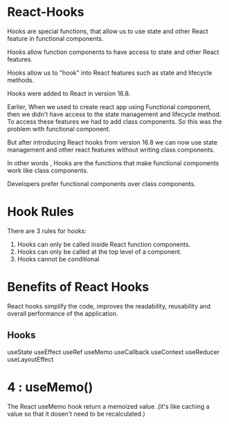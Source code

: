 # React-Hooks

Hooks are special functions, that allow us to use state and other React feature in functional components.

Hooks allow function components to have access to state and other React features. 

Hooks allow us to "hook" into React features such as state and lifecycle methods.

Hooks were added to React in version 16.8.

Earlier, When we used to create react app using Functional component, then we didn't have access to the
state management and lifecycle method.
To access these features we had to add class components.
So this was the problem with functional component.

But after introducing React hooks from version 16.8 we can now use state management and other react features
without writing class components.

In other words , Hooks are the functions that make functional components work like class components.

Developers prefer functional components over class components.

# Hook Rules
There are 3 rules for hooks:

1) Hooks can only be called inside React function components.
2) Hooks can only be called at the top level of a component.
3) Hooks cannot be conditional

# Benefits of React Hooks

React hooks simplify the code, improves the readability, reusability and overall performance of the application.

## Hooks
useState
useEffect
useRef
useMemo
useCallback
useContext
useReducer
useLayoutEffect


# 4 : useMemo()

The React useMemo hook return a memoized value .(it's like caching a value so that it dosen't need to be recalculated.)